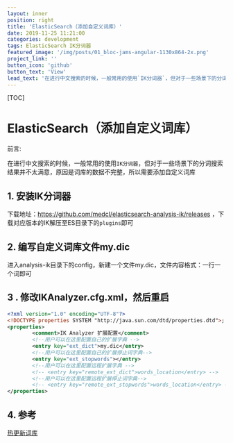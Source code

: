 ```yaml
---
layout: inner
position: right
title: 'ElasticSearch（添加自定义词库）'
date: 2019-11-25 11:21:00
categories: development
tags: ElasticSearch IK分词器
featured_image: '/img/posts/01_bloc-jams-angular-1130x864-2x.png'
project_link: ''
button_icon: 'github'
button_text: 'View'
lead_text: '在进行中文搜索的时候，一般常用的使用`IK分词器`，但对于一些场景下的分词搜索结果并不太满意，原因是词库的数据不完整，所以需要添加自定义词库'
---
```


[TOC]

# ElasticSearch（添加自定义词库）

前言:

在进行中文搜索的时候，一般常用的使用`IK分词器`，但对于一些场景下的分词搜索结果并不太满意，原因是词库的数据不完整，所以需要添加自定义词库

## 1. 安装IK分词器

 下载地址：https://github.com/medcl/elasticsearch-analysis-ik/releases ，下载对应版本的IK解压至ES目录下的`plugins`即可

## 2. 编写自定义词库文件my.dic

进入analysis-ik目录下的config，新建一个文件my.dic，文件内容格式：一行一个词即可

## 3 . 修改IKAnalyzer.cfg.xml，然后重启

```xml
<?xml version="1.0" encoding="UTF-8"?>
<!DOCTYPE properties SYSTEM "http://java.sun.com/dtd/properties.dtd">;
<properties>
        <comment>IK Analyzer 扩展配置</comment>
        <!--用户可以在这里配置自己的扩展字典 -->
        <entry key="ext_dict">my.dic</entry>
        <!--用户可以在这里配置自己的扩展停止词字典-->
        <entry key="ext_stopwords"></entry>
        <!--用户可以在这里配置远程扩展字典 -->
        <!-- <entry key="remote_ext_dict">words_location</entry> -->
        <!--用户可以在这里配置远程扩展停止词字典-->
        <!-- <entry key="remote_ext_stopwords">words_location</entry> -->
</properties>
```

## 4. 参考

[热更新词库](https://www.cnblogs.com/zlslch/p/6441315.html?utm_source=itdadao&utm_medium=referral)